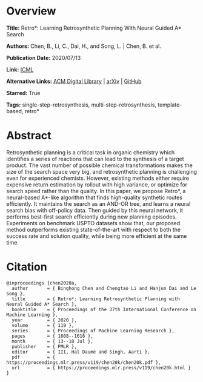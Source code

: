 # Overview
**Title:**
Retro*: Learning Retrosynthetic Planning With Neural Guided A* Search

**Authors:**
Chen, B., Li, C., Dai, H., and Song, L. |
Chen, B. et al.

**Publication Date:**
2020/07/13

**Link:**
[ICML](https://proceedings.mlr.press/v119/chen20k.html)

**Alternative Links:**
[ACM Digital Library](https://dl.acm.org/doi/10.5555/3524938.3525088) |
[arXiv](https://arxiv.org/abs/2006.15820) |
[GitHub](https://github.com/binghong-ml/retro_star)

**Starred:**
True

**Tags:**
single-step-retrosynthesis, multi-step-retrosynthesis, template-based, retro*


# Abstract
Retrosynthetic planning is a critical task in organic chemistry which identifies a series of reactions that can lead to the synthesis of a target product.
The vast number of possible chemical transformations makes the size of the search space very big, and retrosynthetic planning is challenging even for experienced chemists.
However, existing methods either require expensive return estimation by rollout with high variance, or optimize for search speed rather than the quality.
In this paper, we propose Retro*, a neural-based A*-like algorithm that finds high-quality synthetic routes efficiently.
It maintains the search as an AND-OR tree, and learns a neural search bias with off-policy data.
Then guided by this neural network, it performs best-first search efficiently during new planning episodes.
Experiments on benchmark USPTO datasets show that, our proposed method outperforms existing state-of-the-art with respect to both the success rate and solution quality, while being more efficient at the same time.


# Citation
```
@inproceedings {chen2020a,
  author       = { Binghong Chen and Chengtao Li and Hanjun Dai and Le Song },
  title        = { Retro*: Learning Retrosynthetic Planning with Neural Guided A* Search },
  booktitle    = { Proceedings of the 37th International Conference on Machine Learning },
  year         = { 2020 },
  volume       = { 119 },
  series       = { Proceedings of Machine Learning Research },
  pages        = { 1608--1616 },
  month        = { 13--18 Jul },
  publisher    = { PMLR },
  editor       = { III, Hal Daumé and Singh, Aarti },
  pdf          = { https://proceedings.mlr.press/v119/chen20k/chen20k.pdf },
  url          = { https://proceedings.mlr.press/v119/chen20k.html }
}
```
